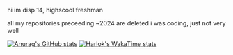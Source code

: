
hi im disp 
14, highscool freshman

all my repositories preceeding ~2024 are deleted
i was coding, just not very well

[![Anurag's GitHub stats](https://github-readme-stats.vercel.app/api?username=dispfr&theme=dark)](https://github.com/anuraghazra/github-readme-stats)
[![Harlok's WakaTime stats](https://github-readme-stats.vercel.app/api/wakatime?username=dispfr&theme=dark)](https://github.com/anuraghazra/github-readme-stats)
